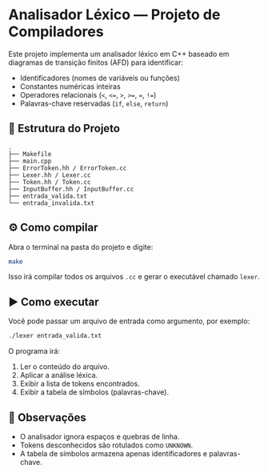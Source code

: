 # Analisador Léxico — Projeto de Compiladores

Este projeto implementa um analisador léxico em C++ baseado em diagramas de transição finitos (AFD) para identificar:

- Identificadores (nomes de variáveis ou funções)
- Constantes numéricas inteiras
- Operadores relacionais (`<`, `<=`, `>`, `>=`, `=`, `!=`)
- Palavras-chave reservadas (`if`, `else`, `return`)

## 📁 Estrutura do Projeto

```
.
├── Makefile
├── main.cpp
├── ErrorToken.hh / ErrorToken.cc
├── Lexer.hh / Lexer.cc
├── Token.hh / Token.cc
├── InputBuffer.hh / InputBuffer.cc
├── entrada_valida.txt
└── entrada_invalida.txt
```

## ⚙️ Como compilar

Abra o terminal na pasta do projeto e digite:

```bash
make
```

Isso irá compilar todos os arquivos `.cc` e gerar o executável chamado `lexer`.

## ▶️ Como executar

Você pode passar um arquivo de entrada como argumento, por exemplo:

```bash
./lexer entrada_valida.txt
```

O programa irá:

1. Ler o conteúdo do arquivo.
2. Aplicar a análise léxica.
3. Exibir a lista de tokens encontrados.
4. Exibir a tabela de símbolos (palavras-chave).

## 📌 Observações

- O analisador ignora espaços e quebras de linha.
- Tokens desconhecidos são rotulados como `UNKNOWN`.
- A tabela de símbolos armazena apenas identificadores e palavras-chave.
